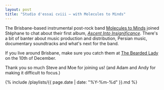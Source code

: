 ```yaml
---
layout: post
title: "Studio d'essai cviii – with Molecules to Minds"
---
```


The Brisbane-based instrumental post-rock band [Molecules to Minds](https://musicbrainz.org/artist/08a3f374-df3e-4d7e-915b-2f7e3cfb2cec) joined Stéphane to chat about their first album, _[Ascent Into Insignificance](https://moleculestominds.bandcamp.com/album/ascent-into-insignificance)_. There's a bit of banter about music production and distribution, Persian music, documentary soundtracks and what's next for the band.

If you live around Brisbane, make sure you catch them at [The Bearded Lady](http://www.thebeardedlady.com.au/) on the 10th of December.

Thank you so much Steve and Moe for joining us! (and Adam and Andy for making it difficult to focus.)

{% include /playlists/{{ page.date | date: "%Y-%m-%d" }}.md %}